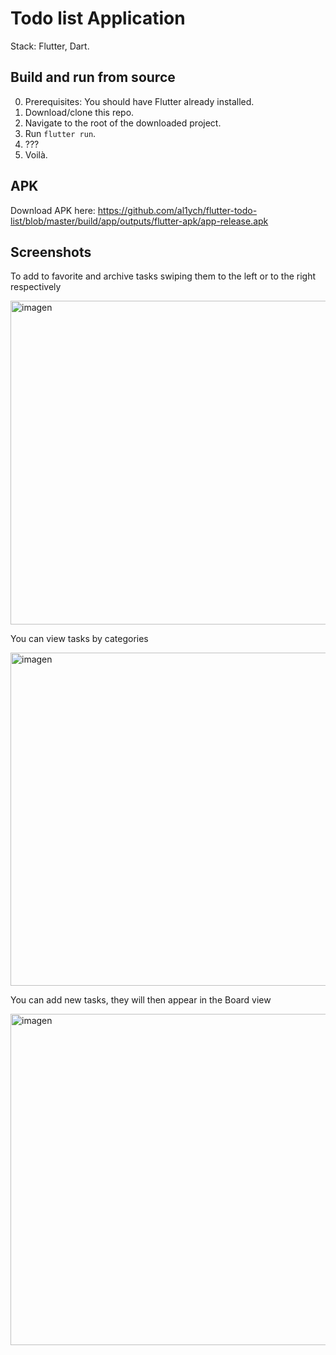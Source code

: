 # Todo list Application

Stack: Flutter, Dart.

## Build and run from source
0. Prerequisites: You should have Flutter already installed.
1. Download/clone this repo.
2. Navigate to the root of the downloaded project.
3. Run `flutter run`.
4. ???
5. Voilà.

## APK

Download APK here: https://github.com/al1ych/flutter-todo-list/blob/master/build/app/outputs/flutter-apk/app-release.apk

## Screenshots

To add to favorite and archive tasks swiping them to the left or to the right respectively

<img width="518" alt="imagen" src="https://user-images.githubusercontent.com/19241702/179195356-e0d5d0f8-bfd8-48da-91f9-9e0e12d2fc3b.png">

You can view tasks by categories

<img width="533" alt="imagen" src="https://user-images.githubusercontent.com/19241702/179194997-7a3dbe23-ffa8-4a86-97fa-5eb7dc8af940.png">

You can add new tasks, they will then appear in the Board view

<img width="530" alt="imagen" src="https://user-images.githubusercontent.com/19241702/179195101-fef8d68f-de9d-4baa-a391-177db9510d89.png">

